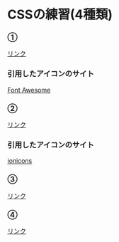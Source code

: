 <h1>CSSの練習(4種類)</h1>

<h3>①</h3>

<a href="https://user-images.githubusercontent.com/119907964/218263954-9bbb346a-556a-484b-8a96-ca04cfa239f8.mov">リンク</a>

<h3>引用したアイコンのサイト</h3>
<a href="https://cdnjs.com/libraries/font-awesome">Font Awesome</a>

<h3>②</h3>

<a href="https://user-images.githubusercontent.com/119907964/218264024-4ad34f85-a56e-46a7-8c68-1b425b414fdc.mov">リンク</a>

<h3>引用したアイコンのサイト</h3>
<a href="https://ionic.io/ionicons">ionicons</a>

<h3>③</h3>

<a href="https://user-images.githubusercontent.com/119907964/226112993-869a8cff-183a-4057-8181-0dde4cb39044.mov">リンク</a>

<h3>④</h3>

<a href="https://user-images.githubusercontent.com/119907964/226112849-09815a46-3dee-43b7-ac01-29b4156159e0.mov">リンク</a>